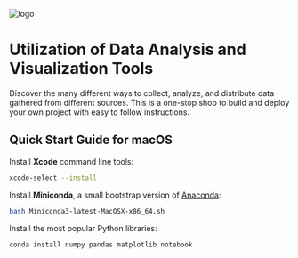 ![logo](https://www.sandiego.gov/sites/default/files/cosd-logo-primary-full-color-300ppi.png)

# Utilization of Data Analysis and Visualization Tools

Discover the many different ways to collect, analyze, and distribute data gathered from different sources. This is a one-stop shop to build and deploy your own project with easy to follow instructions.

## Quick Start Guide for macOS

Install **Xcode** command line tools:
```bash
xcode-select --install
```

Install **Miniconda**, a small bootstrap version of [Anaconda](https://anaconda.com):
```bash
bash Miniconda3-latest-MacOSX-x86_64.sh
```

Install the most popular Python libraries:
```bash
conda install numpy pandas matplotlib notebook
```
